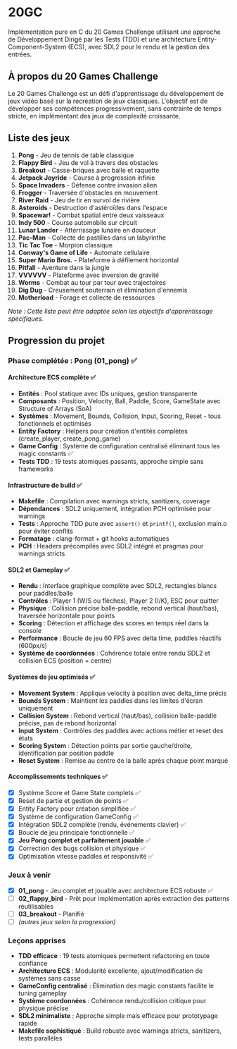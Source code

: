 # 20GC

Implémentation pure en C du 20 Games Challenge utilisant une approche de Développement Dirigé par les Tests (TDD) et une architecture Entity-Component-System (ECS), avec SDL2 pour le rendu et la gestion des entrées.

## À propos du 20 Games Challenge

Le 20 Games Challenge est un défi d'apprentissage du développement de jeux vidéo basé sur la recréation de jeux classiques. L'objectif est de développer ses compétences progressivement, sans contrainte de temps stricte, en implémentant des jeux de complexité croissante.

## Liste des jeux

1. **Pong** - Jeu de tennis de table classique
2. **Flappy Bird** - Jeu de vol à travers des obstacles
3. **Breakout** - Casse-briques avec balle et raquette
4. **Jetpack Joyride** - Course à progression infinie
5. **Space Invaders** - Défense contre invasion alien
6. **Frogger** - Traversée d'obstacles en mouvement
7. **River Raid** - Jeu de tir en survol de rivière
8. **Asteroids** - Destruction d'astéroïdes dans l'espace
9. **Spacewar!** - Combat spatial entre deux vaisseaux
10. **Indy 500** - Course automobile sur circuit
11. **Lunar Lander** - Atterrissage lunaire en douceur
12. **Pac-Man** - Collecte de pastilles dans un labyrinthe
13. **Tic Tac Toe** - Morpion classique
14. **Conway's Game of Life** - Automate cellulaire
15. **Super Mario Bros.** - Plateforme à défilement horizontal
16. **Pitfall** - Aventure dans la jungle
17. **VVVVVV** - Plateforme avec inversion de gravité
18. **Worms** - Combat au tour par tour avec trajectoires
19. **Dig Dug** - Creusement souterrain et élimination d'ennemis
20. **Motherload** - Forage et collecte de ressources

*Note : Cette liste peut être adaptée selon les objectifs d'apprentissage spécifiques.*

## Progression du projet

### Phase complétée : Pong (01_pong) ✅

#### Architecture ECS complète ✅
- **Entités** : Pool statique avec IDs uniques, gestion transparente
- **Composants** : Position, Velocity, Ball, Paddle, Score, GameState avec Structure of Arrays (SoA)
- **Systèmes** : Movement, Bounds, Collision, Input, Scoring, Reset - tous fonctionnels et optimisés
- **Entity Factory** : Helpers pour création d'entités complètes (create_player, create_pong_game)
- **Game Config** : Système de configuration centralisé éliminant tous les magic constants ✅
- **Tests TDD** : 19 tests atomiques passants, approche simple sans frameworks

#### Infrastructure de build ✅
- **Makefile** : Compilation avec warnings stricts, sanitizers, coverage
- **Dépendances** : SDL2 uniquement, intégration PCH optimisée pour warnings
- **Tests** : Approche TDD pure avec `assert()` et `printf()`, exclusion main.o pour éviter conflits
- **Formatage** : clang-format + git hooks automatiques
- **PCH** : Headers précompilés avec SDL2 intégré et pragmas pour warnings stricts

#### SDL2 et Gameplay ✅
- **Rendu** : Interface graphique complète avec SDL2, rectangles blancs pour paddles/balle
- **Contrôles** : Player 1 (W/S ou flèches), Player 2 (I/K), ESC pour quitter
- **Physique** : Collision précise balle-paddle, rebond vertical (haut/bas), traversée horizontale pour points
- **Scoring** : Détection et affichage des scores en temps réel dans la console
- **Performance** : Boucle de jeu 60 FPS avec delta time, paddles réactifs (600px/s)
- **Système de coordonnées** : Cohérence totale entre rendu SDL2 et collision ECS (position = centre)

#### Systèmes de jeu optimisés ✅
- **Movement System** : Applique velocity à position avec delta_time précis
- **Bounds System** : Maintient les paddles dans les limites d'écran uniquement
- **Collision System** : Rebond vertical (haut/bas), collision balle-paddle précise, pas de rebond horizontal
- **Input System** : Contrôles des paddles avec actions métier et reset des états
- **Scoring System** : Détection points par sortie gauche/droite, identification par position paddle
- **Reset System** : Remise au centre de la balle après chaque point marqué

#### Accomplissements techniques ✅
- [x] Système Score et Game State complets ✅
- [x] Reset de partie et gestion de points ✅ 
- [x] Entity Factory pour création simplifiée ✅
- [x] Système de configuration GameConfig ✅
- [x] Intégration SDL2 complète (rendu, événements clavier) ✅
- [x] Boucle de jeu principale fonctionnelle ✅
- [x] **Jeu Pong complet et parfaitement jouable** ✅
- [x] Correction des bugs collision et physique ✅
- [x] Optimisation vitesse paddles et responsivité ✅

### Jeux à venir
- [x] **01_pong** - Jeu complet et jouable avec architecture ECS robuste ✅
- [ ] **02_flappy_bird** - Prêt pour implémentation après extraction des patterns réutilisables
- [ ] **03_breakout** - Planifié
- [ ] *(autres jeux selon la progression)*

### Leçons apprises
- **TDD efficace** : 19 tests atomiques permettent refactoring en toute confiance
- **Architecture ECS** : Modularité excellente, ajout/modification de systèmes sans casse
- **GameConfig centralisé** : Élimination des magic constants facilite le tuning gameplay
- **Système coordonnées** : Cohérence rendu/collision critique pour physique précise
- **SDL2 minimaliste** : Approche simple mais efficace pour prototypage rapide
- **Makefile sophistiqué** : Build robuste avec warnings stricts, sanitizers, tests parallèles
